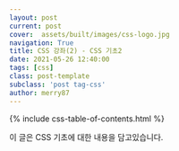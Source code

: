 ```yaml
---
layout: post
current: post
cover:  assets/built/images/css-logo.jpg
navigation: True
title: CSS 강좌(2) - CSS 기초2
date: 2021-05-26 12:40:00
tags: [css]
class: post-template
subclass: 'post tag-css'
author: merry87
---
```


{% include css-table-of-contents.html %}

이 글은 CSS 기초에 대한 내용을 담고있습니다.